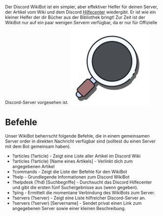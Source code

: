 <!-- TITLE: [DE] Discord WikiBot -->
<!-- SUBTITLE: Discordia's WikiBot -->
​


Der Discord WikiBot ist ein simpler, aber effektiver Helfer für deinen Server, der Artikel vom Wiki und dem Discord [Hilfecenter](https://support.discordapp.com/hc/de) wiedergibt. Er ist wie ein kleiner Helfer der dir Bücher aus der Bibliothek bringt!
​
Zur Zeit ist der WikiBot nur auf ein paar wenigen Servern verfügbar, da er nur für Offizielle Discord-Server vorgesehen ist.
​
![Obktbva](/uploads/wikibot/obktbva.png "Obktbva")
# Befehle
Unser WikiBot beherrscht folgende Befehle, die in einem gemeinsamen Server order in direkten Nachricht verfügbar sind (solltest du einen Server mit dem Bot gemeinsam haben).
​
* ?articles (?article) - Zeigt eine Liste aller Artikel im Discord Wiki
* ?articles (?article) [Name eines Artikels] - Verlinkt dich zum angegebenen Artikel
* ?commands - Zeigt die Liste der Befehle für den WikiBot
* ?help - Grundlegende Informationen zum Discord WikiBot
* ?helpdesk (?hd) [Suchbegriffe] - Durchsucht das Discord Hilfecenter und gibt die ersten fünf Suchergebnisse aus (wenn gegeben).
* ?ping - Ermittelt die momentane Verbindung des WikiBots zum Server.
* ?servers (?server) - Zeigt eine Liste hilfreicher Discord-Server an.
* ?servers (?server) [Servername] - Sendet privat einen Link zum angegebenen Server sowie einer kleinen Beschreibung.
